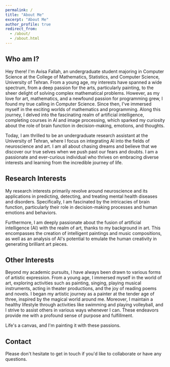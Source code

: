 ```yaml
---
permalink: /
title: "About Me"
excerpt: "About Me"
author_profile: true
redirect_from: 
  - /about/
  - /about.html
---
```



## Who am I?


Hey there! I'm Avisa Fallah, an undergraduate student majoring in Computer Science at the College of Mathematics, Statistics, and Computer Science, University of Tehran. From a young age, my interests have spanned a wide spectrum, from a deep passion for the arts, particularly painting, to the sheer delight of solving complex mathematical problems. However, as my love for art, mathematics, and a newfound passion for programming grew, I found my true calling in Computer Science. Since then, I've immersed myself in the exciting worlds of mathematics and programming. Along this journey, I delved into the fascinating realm of artificial intelligence, completing courses in AI and image processing, which sparked my curiosity about the role of brain function in decision-making, emotions, and thoughts.

Today, I am thrilled to be an undergraduate research assistant at the University of Tehran, where I focus on integrating AI into the fields of neuroscience and art. I am all about chasing dreams and believe that we discover our true selves when we push past our fears and doubts. I am a passionate and ever-curious individual who thrives on embracing diverse interests and learning from the incredible journey of life.


## Research Interests


My research interests primarily revolve around neuroscience and its applications in predicting, detecting, and treating mental health diseases and disorders. Specifically, I am fascinated by the intricacies of brain function, particularly their role in decision-making processes and human emotions and behaviors.

Furthermore, I am deeply passionate about the fusion of artificial intelligence (AI) with the realm of art, thanks to my background in art. This encompasses the creation of intelligent paintings and music compositions, as well as an analysis of AI's potential to emulate the human creativity in generating brilliant art pieces.


## Other Interests


Beyond my academic pursuits, I have always been drawn to various forms of artistic expression. From a young age, I immersed myself in the world of art, exploring activities such as painting, singing, playing musical instruments, acting in theater productions, and the joy of reading poems and novels. I began my artistic journey as a painter at the tender age of three, inspired by the magical world around me. Moreover, I maintain a healthy lifestyle through activities like swimming and playing volleyball, and I strive to assist others in various ways whenever I can. These endeavors provide me with a profound sense of purpose and fulfillment.

Life's a canvas, and I'm painting it with these passions.


## Contact


Please don't hesitate to get in touch if you'd like to collaborate or have any questions.